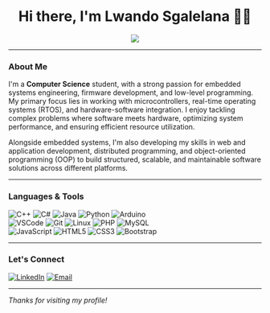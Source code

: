 <h1 align="center">Hi there, I'm Lwando Sgalelana 👨‍💻</h1>

<p align="center">
  <img src="https://readme-typing-svg.herokuapp.com/?lines=Computer+Science+Student;Embedded+Systems+Enthusiast;Tech+Enthusiast;Software+Engineering&center=true&width=500&height=45">
</p>

---

### About Me

I'm a **Computer Science** student, with a strong passion for embedded systems engineering, firmware development, and low-level programming.
My primary focus lies in working with microcontrollers, real-time operating systems (RTOS), and hardware-software integration.
I enjoy tackling complex problems where software meets hardware, optimizing system performance, and ensuring efficient resource utilization.

Alongside embedded systems, I'm also developing my skills in web and application development, distributed programming,
and object-oriented programming (OOP) to build structured, scalable, and maintainable software solutions across different platforms.

<!--- I'm currently a **Computer Science** student at Eduvos with a strong passion for embedded systems engineering,
  firmware development, and low-level programming. My primary focus is on microcontrollers, real-time operating systems 
  (RTOS), and hardware-software integration. I enjoy solving complex problems at the intersection of software and hardware,
  optimizing system performance, and ensuring efficient resource utilization.

- While embedded systems are my main interest, I am also developing my skills in web and application development,
  applying object-oriented programming (OOP) principles to create structured and maintainable 
  software solutions
- Exploring **Embedded Systems**, **AI for IoT**, and **Firmware Development**-->
---

### Languages & Tools

![C++](https://img.shields.io/badge/-C++-00599C?style=flat-square&logo=c%2B%2B)
![C#](https://img.shields.io/badge/-C%23-239120?style=flat-square&logo=c-sharp&logoColor=white)
![Java](https://img.shields.io/badge/-Java-007396?style=flat-square&logo=java)
![Python](https://img.shields.io/badge/-Python-3776AB?style=flat-square&logo=python)
![Arduino](https://img.shields.io/badge/-Arduino-00979D?style=flat-square&logo=arduino) <br/>
![VSCode](https://img.shields.io/badge/-VSCode-007ACC?style=flat-square&logo=visual-studio-code)
![Git](https://img.shields.io/badge/-Git-F05032?style=flat-square&logo=git)
![Linux](https://img.shields.io/badge/-Linux-FCC624?style=flat-square&logo=linux)
![PHP](https://img.shields.io/badge/-PHP-777BB4?style=flat-square&logo=php)
![MySQL](https://img.shields.io/badge/-MySQL-4479A1?style=flat-square&logo=mysql) <br/>
![JavaScript](https://img.shields.io/badge/-JavaScript-F7DF1E?style=flat-square&logo=javascript&logoColor=black)
![HTML5](https://img.shields.io/badge/-HTML5-E34F26?style=flat-square&logo=html5&logoColor=white)
![CSS3](https://img.shields.io/badge/-CSS3-1572B6?style=flat-square&logo=css3)
![Bootstrap](https://img.shields.io/badge/-Bootstrap-7952B3?style=flat-square&logo=bootstrap)

---

### Let's Connect

[![LinkedIn](https://img.shields.io/badge/-LinkedIn-blue?style=flat-square&logo=linkedin)](https://www.linkedin.com/in/bukho-sgalelana/)
[![Email](https://img.shields.io/badge/-Email-red?style=flat-square&logo=gmail&logoColor=white)](mailto:bukhosgalelana@gmail.com)

---

_Thanks for visiting my profile!_
